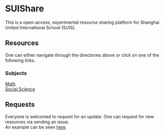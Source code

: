 # SUIShare
This is a open-access, experimental resourse sharing platform for Shanghai United International School (SUIS).

## Resources
One can either navigate through the directories above or click on one of the following links.
### Subjects
[Math](https://github.com/Jay-Feng2008/SUIShare/tree/master/Math)     
[Social Science](https://github.com/Jay-Feng2008/SUIShare/tree/master/Social%20Science)



## Requests
Everyone is welcomed to request for an update. One can request for new resources via sending an *issue*.    
An example can be seen [here](https://github.com/Jay-Feng2008/SUIShare/issues/1).
